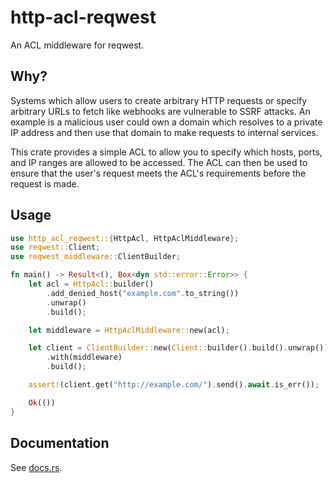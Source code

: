 # http-acl-reqwest

An ACL middleware for reqwest.

## Why?

Systems which allow users to create arbitrary HTTP requests or specify arbitrary URLs to fetch like webhooks are vulnerable to SSRF attacks. An example is a malicious user could own a domain which resolves to a private IP address and then use that domain to make requests to internal services.

This crate provides a simple ACL to allow you to specify which hosts, ports, and IP ranges are allowed to be accessed. The ACL can then be used to ensure that the user's request meets the ACL's requirements before the request is made.

## Usage

```rust
use http_acl_reqwest::{HttpAcl, HttpAclMiddleware};
use reqwest::Client;
use reqwest_middleware::ClientBuilder;

fn main() -> Result<(), Box<dyn std::error::Error>> {
    let acl = HttpAcl::builder()
        .add_denied_host("example.com".to_string())
        .unwrap()
        .build();

    let middleware = HttpAclMiddleware::new(acl);

    let client = ClientBuilder::new(Client::builder().build().unwrap())
        .with(middleware)
        .build();

    assert!(client.get("http://example.com/").send().await.is_err());

    Ok(())
}
```

## Documentation

See [docs.rs](https://docs.rs/http-acl-reqwest).
